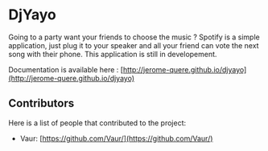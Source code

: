 DjYayo
==========

Going to a party want your friends to choose the music ?
Spotify is a simple application, just plug it to your speaker and all your friend can vote the next song with their phone.
This application is still in developement.


Documentation is available here : [http://jerome-quere.github.io/djyayo](http://jerome-quere.github.io/djyayo)


Contributors
------------

Here is a list of people that contributed to the project:

+ Vaur: [https://github.com/Vaur/](https://github.com/Vaur/)
